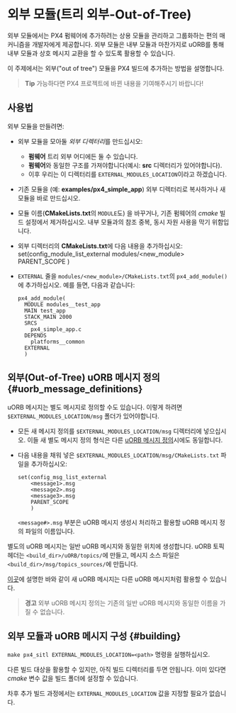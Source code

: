 # 외부 모듈(트리 외부-Out-of-Tree)

외부 모듈에서는 PX4 펌웨어에 추가하려는 상용 모듈을 관리하고 그룹화하는 편의 매커니즘을 개발자에게 제공합니다. 외부 모듈은 내부 모듈과 마찬가지로 uORB를 통해 내부 모듈과 상호 메시지 교환을 할 수 있도록 활용할 수 있습니다.

이 주제에서는 외부("out of tree") 모듈을 PX4 빌드에 추가하는 방법을 설명합니다.

> **Tip** 가능하다면 PX4 프로젝트에 바뀐 내용을 기여해주시기 바랍니다!

## 사용법

외부 모듈을 만들려면:

- 외부 모듈을 모아둘 *외부 디렉터리*를 만드십시오: 
  - **펌웨어** 트리 외부 어디에든 둘 수 있습니다.
  - **펌웨어**와 동일한 구조를 가져야합니다(예시: **src** 디렉터리가 있어야합니다).
  - 이후 우리는 이 디렉터리를 `EXTERNAL_MODULES_LOCATION`이라고 하겠습니다.
- 기존 모듈을 (예: **examples/px4_simple_app**) 외부 디렉터리로 복사하거나 새 모듈을 바로 만드십시오.
- 모듈 이름(**CMakeLists.txt**의 `MODULE`도) 을 바꾸거나, 기존 펌웨어의 *cmake* 빌드 설정에서 제거하십시오. 내부 모듈과의 참조 중복, 동시 자원 사용을 막기 위함입니다.
- 외부 디렉터리의 **CMakeLists.txt**에 다음 내용을 추가하십시오: 
      set(config_module_list_external
          modules/<new_module>
          PARENT_SCOPE
          )

- `EXTERNAL` 줄을 `modules/<new_module>/CMakeLists.txt`의 `px4_add_module()`에 추가하십시오. 예를 들면, 다음과 같습니다:
  
      px4_add_module(
        MODULE modules__test_app
        MAIN test_app
        STACK_MAIN 2000
        SRCS
          px4_simple_app.c
        DEPENDS
          platforms__common
        EXTERNAL
        )
      

## 외부(Out-of-Tree) uORB 메시지 정의 {#uorb_message_definitions}

uORB 메시지는 별도 메시지로 정의할 수도 있습니다. 이렇게 하려면 `$EXTERNAL_MODULES_LOCATION/msg` 폴더가 있어야합니다.

- 모든 새 메시지 정의를 `$EXTERNAL_MODULES_LOCATION/msg` 디렉터리에 넣으십시오. 이들 새 별도 메시지 정의 형식은 다른 [uORB 메시지 정의](../middleware/uorb.md#adding-a-new-topic)시에도 동일합니다.
- 다음 내용을 채워 넣은 `$EXTERNAL_MODULES_LOCATION/msg/CMakeLists.txt` 파일을 추가하십시오:
  
      set(config_msg_list_external
          <message1>.msg
          <message2>.msg
          <message3>.msg
          PARENT_SCOPE
          )
      
  
  `<message#>.msg` 부분은 uORB 메시지 생성시 처리하고 활용할 uORB 메시지 정의 파일의 이름입니다.

별도의 uORB 메시지는 일반 uORB 메시지와 동일한 위치에 생성합니다. uORB 토픽 헤더는 `<build_dir>/uORB/topics/`에 만들고, 메시지 소스 파일은 `<build_dir>/msg/topics_sources/`에 만듭니다.

[이곳](../middleware/uorb.md#adding-a-new-topic)에 설명한 바와 같이 새 uORB 메시지는 다른 uORB 메시지처럼 활용할 수 있습니다.

> **경고** 외부 uORB 메시지 정의는 기존의 일반 uORB 메시지와 동일한 이름을 가질 수 없습니다.

## 외부 모듈과 uORB 메시지 구성 {#building}

`make px4_sitl EXTERNAL_MODULES_LOCATION=<path>` 명령을 실행하십시오.

다른 빌드 대상을 활용할 수 있지만, 아직 빌드 디렉터리를 두면 안됩니다. 이미 있다면 *cmake* 변수 값을 빌드 폴더에 설정할 수 있습니다.

차후 추가 빌드 과정에서는 `EXTERNAL_MODULES_LOCATION` 값을 지정할 필요가 없습니다.
